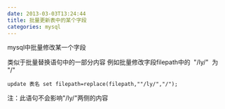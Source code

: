 ```yaml
---
date: 2013-03-03T13:24:44
title: 批量更新表中的某个字段
categories: mysql
---
```


mysql中批量修改某一个字段

类似于批量替换语句中的一部分内容
例如批量修改字段filepath中的  "/ly/"  为   "/"
```
update 表名 set filepath=replace(filepath,""/ly/","/");
```
注：此语句不会影响"/ly/"两侧的内容
